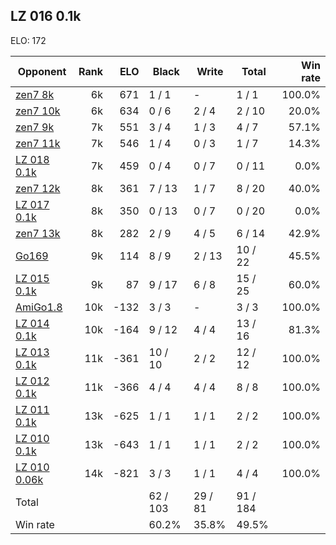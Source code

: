 ## LZ 016 0.1k ##

ELO: 172

Opponent | Rank | ELO | Black | Write | Total | Win rate
---------|-----:|----:|-------|-------|-------|-------:
[zen7 8k](zen7%208k.md) | 6k | 671 | 1 / 1 | - | 1 / 1 | 100.0%
[zen7 10k](zen7%2010k.md) | 6k | 634 | 0 / 6 | 2 / 4 | 2 / 10 | 20.0%
[zen7 9k](zen7%209k.md) | 7k | 551 | 3 / 4 | 1 / 3 | 4 / 7 | 57.1%
[zen7 11k](zen7%2011k.md) | 7k | 546 | 1 / 4 | 0 / 3 | 1 / 7 | 14.3%
[LZ 018 0.1k](LZ%20018%200.1k.md) | 7k | 459 | 0 / 4 | 0 / 7 | 0 / 11 | 0.0%
[zen7 12k](zen7%2012k.md) | 8k | 361 | 7 / 13 | 1 / 7 | 8 / 20 | 40.0%
[LZ 017 0.1k](LZ%20017%200.1k.md) | 8k | 350 | 0 / 13 | 0 / 7 | 0 / 20 | 0.0%
[zen7 13k](zen7%2013k.md) | 8k | 282 | 2 / 9 | 4 / 5 | 6 / 14 | 42.9%
[Go169](Go169.md) | 9k | 114 | 8 / 9 | 2 / 13 | 10 / 22 | 45.5%
[LZ 015 0.1k](LZ%20015%200.1k.md) | 9k | 87 | 9 / 17 | 6 / 8 | 15 / 25 | 60.0%
[AmiGo1.8](AmiGo1.8.md) | 10k | -132 | 3 / 3 | - | 3 / 3 | 100.0%
[LZ 014 0.1k](LZ%20014%200.1k.md) | 10k | -164 | 9 / 12 | 4 / 4 | 13 / 16 | 81.3%
[LZ 013 0.1k](LZ%20013%200.1k.md) | 11k | -361 | 10 / 10 | 2 / 2 | 12 / 12 | 100.0%
[LZ 012 0.1k](LZ%20012%200.1k.md) | 11k | -366 | 4 / 4 | 4 / 4 | 8 / 8 | 100.0%
[LZ 011 0.1k](LZ%20011%200.1k.md) | 13k | -625 | 1 / 1 | 1 / 1 | 2 / 2 | 100.0%
[LZ 010 0.1k](LZ%20010%200.1k.md) | 13k | -643 | 1 / 1 | 1 / 1 | 2 / 2 | 100.0%
[LZ 010 0.06k](LZ%20010%200.06k.md) | 14k | -821 | 3 / 3 | 1 / 1 | 4 / 4 | 100.0%
Total | | | 62 / 103 | 29 / 81 | 91 / 184 | 
Win rate| | | 60.2% | 35.8% | 49.5% | 
